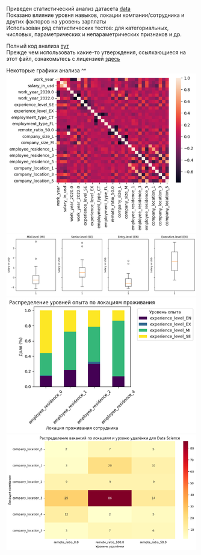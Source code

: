 Приведен статистический анализ датасета [data](https://github.com/UlyanaGru/EDA_practice/tree/master/data)\
Показано влияние уровня навыков, локации компании/сотрудника и других факторов на уровень зарплаты\
Использован ряд статистических тестов: для категориальных, числовых, параметрических и непараметрических признаков и др.

Полный код анализа [тут](https://github.com/UlyanaGru/EDA_practice/blob/master/EDA_practice.ipynb)\
Прежде чем использовать какие-то утверждения, ссылкающиеся на этот файл, ознакомьтесь с лицензией [здесь](https://github.com/UlyanaGru/EDA_practice/blob/master/LICENSE)

Некоторые графики анализа ^^
![тепловая карта признаков](https://github.com/UlyanaGru/EDA_practice/blob/master/data/%D1%82%D0%B5%D0%BF%D0%BB%D0%BE%D0%B2%D0%B0%D1%8F%20%D0%BA%D0%B0%D1%80%D1%82%D0%B0%20%D0%BF%D1%80%D0%B8%D0%B7%D0%BD%D0%B0%D0%BA%D0%BE%D0%B2.png)
![уровень зарплаты от опыта](https://github.com/UlyanaGru/EDA_practice/blob/master/data/%D1%83%D1%80%D0%BE%D0%B2%D0%B5%D0%BD%D1%8C%20%D0%B7%D0%B0%D1%80%D0%BF%D0%BB%D0%B0%D1%82%D1%8B.png)
![уровнеь опыта от региона](https://github.com/UlyanaGru/EDA_practice/blob/master/data/%D1%83%D1%80%D0%BE%D0%B2%D0%B5%D0%BD%D1%8C%20%D0%BE%D0%BF%D1%8B%D1%82%D0%B0.png)
![уровень удаленки от региона](https://github.com/UlyanaGru/EDA_practice/blob/master/data/%D1%83%D1%80%D0%BE%D0%B2%D0%B5%D0%BD%D1%8C%20%D1%83%D0%B4%D0%B0%D0%BB%D0%B5%D0%BD%D0%BA%D0%B8.png)